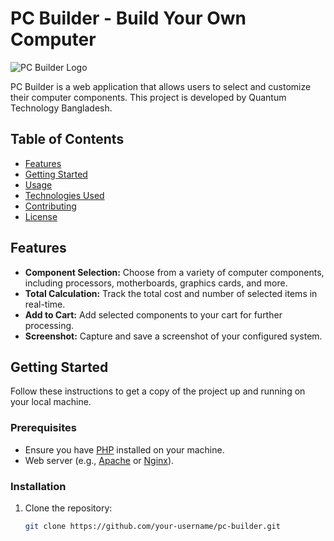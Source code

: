 # PC Builder - Build Your Own Computer

![PC Builder Logo](https://i.ibb.co/drYjMrs/logo.png)

PC Builder is a web application that allows users to select and customize their computer components. This project is developed by Quantum Technology Bangladesh.

## Table of Contents

- [Features](#features)
- [Getting Started](#getting-started)
- [Usage](#usage)
- [Technologies Used](#technologies-used)
- [Contributing](#contributing)
- [License](#license)

## Features

- **Component Selection:** Choose from a variety of computer components, including processors, motherboards, graphics cards, and more.
- **Total Calculation:** Track the total cost and number of selected items in real-time.
- **Add to Cart:** Add selected components to your cart for further processing.
- **Screenshot:** Capture and save a screenshot of your configured system.

## Getting Started

Follow these instructions to get a copy of the project up and running on your local machine.

### Prerequisites

- Ensure you have [PHP](https://www.php.net/) installed on your machine.
- Web server (e.g., [Apache](https://httpd.apache.org/) or [Nginx](https://www.nginx.com/)).

### Installation

1. Clone the repository:

   ```bash
   git clone https://github.com/your-username/pc-builder.git
